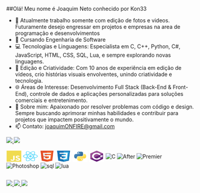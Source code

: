 ##Olá! Meu nome é Joaquim Neto conhecido por Kon33

- 🔭 Atualmente trabalho somente com edição de fotos e videos. Futuramente desejo engressar em projetos e empresas na area de programação e desenvolvimentos
- 🌱 Cursando Engenharia de Software
- 💻 Tecnologias e Linguagens: Especialista em C, C++, Python, C#, JavaScript, HTML, CSS, SQL, Lua, e sempre explorando novas linguagens.
- 🎥 Edição e Criatividade: Com 10 anos de experiência em edição de vídeos, crio histórias visuais envolventes, unindo criatividade e tecnologia.
- 🌐 Áreas de Interesse: Desenvolvimento Full Stack (Back-End & Front-End), controle de dados e aplicações personalizadas para soluções comerciais e entretenimento.
- 🚀 Sobre mim: Apaixonado por resolver problemas com código e design. Sempre buscando aprimorar minhas habilidades e contribuir para projetos que impactem positivamente o mundo.
- 📫 Contato: joaquimONFIRE@gmail.com

<div>
  <a href="https://github.com/Kon33">
    <img height="180em" src="https://github-readme-stats.vercel.app/api?username=Kon33&show_icons=true&theme=dark&include_all_commits=true&count_private=true"/>
    <img height="180em" src="https://github-readme-stats.vercel.app/api/top-langs/?username=Kon33&layout=compact&langs_count=16&theme=dark"/>
  </a>
</div>
<div style="display: inline_block"><br>
  <img align="center" alt="Js" height="30" width="40" src="https://raw.githubusercontent.com/devicons/devicon/master/icons/javascript/javascript-plain.svg">
  <img align="center" alt="React" height="30" width="40" src="https://raw.githubusercontent.com/devicons/devicon/master/icons/react/react-original.svg">
  <img align="center" alt="HTML" height="30" width="40" src="https://raw.githubusercontent.com/devicons/devicon/master/icons/html5/html5-original.svg">
  <img align="center" alt="CSS" height="30" width="40" src="https://raw.githubusercontent.com/devicons/devicon/master/icons/css3/css3-original.svg">
  <img align="center" alt="Python" height="30" width="40" src="https://raw.githubusercontent.com/devicons/devicon/master/icons/python/python-original.svg">
  <img align="center" alt="Csharp" height="30" width="40" src="https://raw.githubusercontent.com/devicons/devicon/master/icons/csharp/csharp-original.svg">
  <img align="center" alt="C" height="30" width="40" src="https://cdn.jsdelivr.net/gh/devicons/devicon@latest/icons/c/c-original.svg" />
  <img align="center" alt="After" height="30" width="40" src="https://cdn.jsdelivr.net/gh/devicons/devicon@latest/icons/aftereffects/aftereffects-original.svg">
  <img align="center" alt="Premier" height="30" width="40" src="https://cdn.jsdelivr.net/gh/devicons/devicon@latest/icons/premierepro/premierepro-original.svg" />
  <img align="center" alt="Photoshop" height="30" width="40" src="https://cdn.jsdelivr.net/gh/devicons/devicon@latest/icons/photoshop/photoshop-original.svg" />
  <img align="center" alt="sql" height="30" width="40" src="https://cdn.jsdelivr.net/gh/devicons/devicon@latest/icons/azuresqldatabase/azuresqldatabase-original.svg">
  <img align="center" alt="lua" height="30" width="40" src="https://cdn.jsdelivr.net/gh/devicons/devicon@latest/icons/lua/lua-original.svg" />
          
</div>

##
<div>
  <a href="https://instagram.com/matos.neto_" target="_blank">
    <img src="https://img.shields.io/badge/Instagram-E4405F?style=for-the-badge&logo=instagram&logoColor=white" target="_blank" />
  </a>
  <a href="joaquimONFIRE@gmail.com">
    <img src="https://img.shields.io/badge/Gmail-D14836?style=for-the-badge&logo=gmail&logoColor=white" target="_blank" />
  </a>
  <a href="https://www.linkedin.com/in/joaquim-neto-011480336/" target="_blank">
    <img src="https://img.shields.io/badge/-LinkedIn-%230077B5?style=for-the-badge&logo=linkedin&logoColor=white" target="_blank" />
  </a>

</div>
